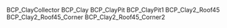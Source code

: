 BCP_ClayCollector
BCP_Clay
BCP_ClayPit
BCP_ClayPit1
BCP_Clay2_Roof45
BCP_Clay2_Roof45_Corner
BCP_Clay2_Roof45_Corner2
